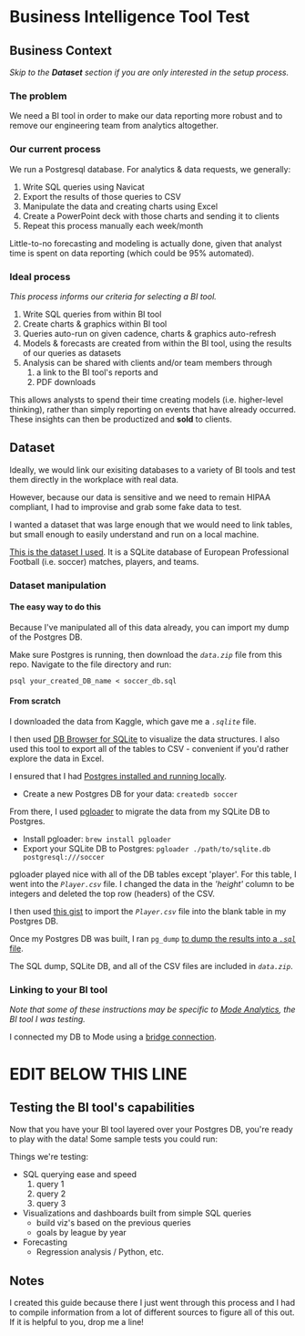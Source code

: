 # Business Intelligence Tool Test

## Business Context
*Skip to the **Dataset** section if you are only interested in the setup process.*

### The problem
We need a BI tool in order to make our data reporting more robust and to remove our engineering team from analytics altogether. 

### Our current process
We run a Postgresql database. For analytics & data requests, we generally:
1. Write SQL queries using Navicat
2. Export the results of those queries to CSV
3. Manipulate the data and creating charts using Excel
4. Create a PowerPoint deck with those charts and sending it to clients
5. Repeat this process manually each week/month

Little-to-no forecasting and modeling is actually done, given that analyst time is spent on data reporting (which could be 95% automated).

### Ideal process
*This process informs our criteria for selecting a BI tool.*
1. Write SQL queries from within BI tool
2. Create charts & graphics within BI tool
3. Queries auto-run on given cadence, charts & graphics auto-refresh
4. Models & forecasts are created from within the BI tool, using the results of our queries as datasets
5. Analysis can be shared with clients and/or team members through 
    1. a link to the BI tool's reports and 
    2. PDF downloads

This allows analysts to spend their time creating models (i.e. higher-level thinking), rather than simply reporting on events that have already occurred. These insights can then be productized and **sold** to clients.

## Dataset
Ideally, we would link our exisiting databases to a variety of BI tools and test them directly in the workplace with real data.

However, because our data is sensitive and we need to remain HIPAA compliant, I had to improvise and grab some fake data to test.

I wanted a dataset that was large enough that we would need to link tables, but small enough to easily understand and run on a local machine.

[This is the dataset I used](https://www.kaggle.com/hugomathien/soccer). It is a SQLite database of European Professional Football (i.e. soccer) matches, players, and teams.

### Dataset manipulation

#### The easy way to do this
Because I've manipulated all of this data already, you can import my dump of the Postgres DB. 

Make sure Postgres is running, then download the *`data.zip`* file from this repo. Navigate to the file directory and run: 

```psql your_created_DB_name < soccer_db.sql```

#### From scratch
I downloaded the data from Kaggle, which gave me a *`.sqlite`* file. 

I then used [DB Browser for SQLite](http://sqlitebrowser.org/) to visualize the data structures. I also used this tool to export all of the tables to CSV - convenient if you'd rather explore the data in Excel.

I ensured that I had [Postgres installed and running locally](https://postgresapp.com/).
* Create a new Postgres DB for your data: `createdb soccer`

From there, I used [pgloader](https://github.com/dimitri/pgloader) to migrate the data from my SQLite DB to Postgres.
* Install pgloader: `brew install pgloader`
* Export your SQLite DB to Postgres: `pgloader ./path/to/sqlite.db postgresql:///soccer`

pgloader played nice with all of the DB tables except 'player'. For this table, I went into the *`Player.csv`* file. I changed the data in the *'height'* column to be integers and deleted the top row (headers) of the CSV.

I then used [this gist](https://gist.github.com/nepsilon/f2937fe10fe8b0efc0cc) to import the *`Player.csv`* file into the blank table in my Postgres DB.

Once my Postgres DB was built, I ran `pg_dump` [to dump the results into a *`.sql`* file](https://www.postgresql.org/docs/9.1/static/app-pgdump.html).

The SQL dump, SQLite DB, and all of the CSV files are included in *`data.zip`*.

### Linking to your BI tool
*Note that some of these instructions may be specific to [Mode Analytics](https://modeanalytics.com/), the BI tool I was testing.*

I connected my DB to Mode using a [bridge connection](https://help.modeanalytics.com/articles/connect-with-bridge/).

# EDIT BELOW THIS LINE

## Testing the BI tool's capabilities
Now that you have your BI tool layered over your Postgres DB, you're ready to play with the data! Some sample tests you could run:

Things we're testing:
- SQL querying ease and speed
  1. query 1
  2. query 2
  3. query 3
- Visualizations and dashboards built from simple SQL queries
  - build viz's based on the previous queries
  - goals by league by year
- Forecasting 
  - Regression analysis / Python, etc.
  
## Notes
I created this guide because there I just went through this process and I had to compile information from a lot of different sources to figure all of this out. If it is helpful to you, drop me a line!
